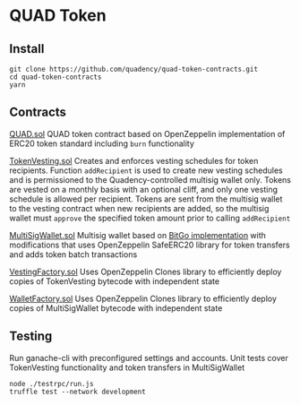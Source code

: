 # QUAD Token

## Install

```
git clone https://github.com/quadency/quad-token-contracts.git
cd quad-token-contracts
yarn
```

## Contracts
[QUAD.sol](https://github.com/quadency/quad-token-contracts/blob/master/contracts/QUAD.sol) QUAD token contract based on OpenZeppelin implementation of ERC20 token standard including `burn` functionality

[TokenVesting.sol](https://github.com/quadency/quad-token-contracts/blob/master/contracts/TokenVesting.sol) Creates and enforces vesting schedules for token recipients. Function `addRecipient` is used to create new vesting schedules and is permissioned to the Quadency-controlled multisig wallet only. Tokens are vested on a monthly basis with an optional cliff, and only one vesting schedule is allowed per recipient. Tokens are sent from the multisig wallet to the vesting contract when new recipients are added, so the multisig wallet must `approve` the specified token amount prior to calling `addRecipient`

[MultiSigWallet.sol](https://github.com/quadency/quad-token-contracts/blob/master/contracts/MultiSigWallet.sol) Multisig wallet based on [BitGo implementation](https://github.com/BitGo/eth-multisig-v4) with modifications that uses OpenZeppelin SafeERC20 library for token transfers and adds token batch transactions

[VestingFactory.sol](https://github.com/quadency/quad-token-contracts/blob/master/contracts/VestingFactory.sol) Uses OpenZeppelin Clones library to efficiently deploy copies of TokenVesting bytecode with independent state

[WalletFactory.sol](https://github.com/quadency/quad-token-contracts/blob/master/contracts/WalletFactory.sol) Uses OpenZeppelin Clones library to efficiently deploy copies of MultiSigWallet bytecode with independent state


## Testing

Run ganache-cli with preconfigured settings and accounts. Unit tests cover TokenVesting functionality and token transfers in MultiSigWallet

```
node ./testrpc/run.js
truffle test --network development
```
